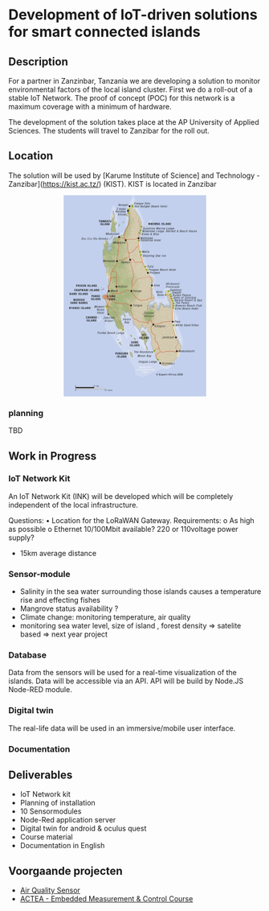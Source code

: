 # Development of IoT-driven solutions for smart connected islands

## Description
For a partner in Zanzinbar, Tanzania we are developing a solution to
monitor environmental factors of the local island cluster. First we do a roll-out of a 
stable IoT Network. The proof of concept (POC) for this network is a maximum
coverage with a minimum of hardware.

The development of the solution takes place at the AP University of Applied Sciences. The students
will travel to Zanzibar for the roll out.


## Location

The solution will be used by [Karume Institute of Science]
and Technology - Zanzibar](https://kist.ac.tz/) (KIST). KIST is located in Zanzibar

<img style="display: block; margin: auto;" src="zanzibar-map.jpg" alt="Zanzibar Island Map" height="400px"> 

###  planning 
TBD

## Work in Progress

### IoT Network Kit
An IoT Network Kit (INK) will be developed which will be completely independent
of the local infrastructure. 

Questions:
•	Location for the LoRaWAN Gateway. 
Requirements:
o	As high as possible
o	Ethernet 10/100Mbit available? 220 or 110voltage power supply? 

- 15km average distance


### Sensor-module

- Salinity in the sea water surrounding those islands causes a temperature rise and effecting fishes
- Mangrove status availability ?
- Climate change: monitoring temperature, air quality
- monitoring sea water level, size of island , forest density => satelite based => next year project

### Database
Data from the sensors will be used for a real-time visualization of the islands. Data will be accessible via an API. API will be build by Node.JS Node-RED module.

### Digital twin

The real-life data will be used in an immersive/mobile user interface.

### Documentation

## Deliverables

* IoT Network kit
* Planning of installation
* 10 Sensormodules
* Node-Red application server
* Digital twin for android & oculus quest
* Course material
* Documentation in English

## Voorgaande projecten 
* [Air Quality Sensor](https://ap-it-gh.github.io/ssys21-docs-luchtsensor/#/)
* [ACTEA - Embedded Measurement & Control Course](assets/actea-m2c8-emc.zip)
